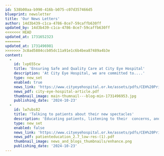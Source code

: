 ```yaml
---
id: 538b00aa-b990-416b-b075-c07d357466d5
blueprint: newsletter
title: 'Our News Letters'
author: 14d3b439-c1ca-4786-8ce7-59caffb630ff
updated_by: 14d3b439-c1ca-4786-8ce7-59caffb630ff
<<<<<<< HEAD
updated_at: 1731652323
=======
updated_at: 1731496981
>>>>>>> 3c8ad5884ccb05dc11a91e1c6b4bea87489a4b3e
content:
  -
    id: lvp655cw
    title: 'Ensuring Safe and Quality Care at City Eye Hospital'
    description: 'At City Eye Hospital, we are committed to....'
    type: new_set
    enabled: true
    news_link: 'https://www.cityeyehospital.or.ke/assets/pdfs/CEH%20Privacy%20Policy.pdf'
    news_pdf: city-eye-hospital-article.pdf
    thumbnail_image: main-thumnail---blog-min-1731496953.jpg
    publishing_date: '2024-10-23'
  -
    id: lw7ubs82
    title: 'Talking to patients about their new spectacles'
    description: 'Educating patients, listening to their  concerns, and...'
    type: new_set
    enabled: false
    news_link: 'https://www.cityeyehospital.or.ke/assets/pdfs/CEH%20Privacy%20Policy.pdf'
    news_pdf: patienteducation_2.7_low-res-(1).pdf
    thumbnail_image: news_and_blogs_thumbnails/enhance.png
    publishing_date: '2024-10-23'
---
```

